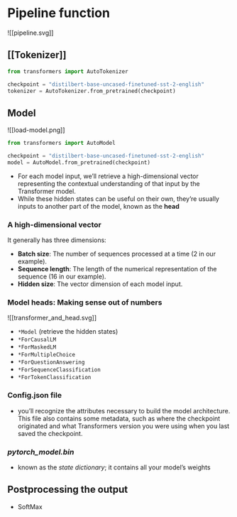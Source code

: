 # Pipeline function
![[pipeline.svg]]
## [[Tokenizer]]
```python
from transformers import AutoTokenizer

checkpoint = "distilbert-base-uncased-finetuned-sst-2-english"
tokenizer = AutoTokenizer.from_pretrained(checkpoint)
```
## **Model**
![[load-model.png]]
```python
from transformers import AutoModel

checkpoint = "distilbert-base-uncased-finetuned-sst-2-english"
model = AutoModel.from_pretrained(checkpoint)
```
- For each model input, we’ll retrieve a high-dimensional vector representing the contextual understanding of that input by the Transformer model.
- While these hidden states can be useful on their own, they’re usually inputs to another part of the model, known as the **head**
### A high-dimensional vector
It generally has three dimensions:
- **Batch size**: The number of sequences processed at a time (2 in our example).
- **Sequence length**: The length of the numerical representation of the sequence (16 in our example).
- **Hidden size**: The vector dimension of each model input.
### Model heads: Making sense out of numbers
![[transformer_and_head.svg]]
- `*Model` (retrieve the hidden states)
- `*ForCausalLM`
- `*ForMaskedLM`
- `*ForMultipleChoice`
- `*ForQuestionAnswering`
- `*ForSequenceClassification`
- `*ForTokenClassification`
### Config.json file
- you’ll recognize the attributes necessary to build the model architecture. This file also contains some metadata, such as where the checkpoint originated and what Transformers version you were using when you last saved the checkpoint.
### _pytorch_model.bin_
- known as the _state dictionary_; it contains all your model’s weights
## Postprocessing the output
- SoftMax